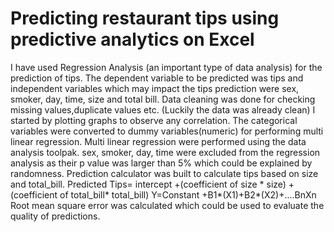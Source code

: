 # Predicting restaurant tips using predictive analytics on Excel
I have used Regression Analysis (an important type of data analysis) for the prediction of tips.
The dependent variable to be predicted was tips and independent variables which may impact the tips prediction were sex, smoker, day, time, size and total bill.
Data cleaning was done for checking missing values,duplicate values etc. (Luckily the data was already clean)
I started by plotting graphs to observe any correlation.
The categorical variables were converted to dummy variables(numeric) for performing multi linear regression.
Multi linear regression were performed using the data analysis toolpak.
sex, smoker, day, time were excluded from the regression analysis as their p value was larger than 5% which could be explained by randomness.
Prediction calculator was built to calculate tips based on size and total_bill.
Predicted Tips= intercept +(coefficient of size * size) + (coefficient of total_bill* total_bill) Y=Constant +B1*(X1)+B2*(X2)+....BnXn
Root mean square error was calculated which could be used to evaluate the quality of predictions.
